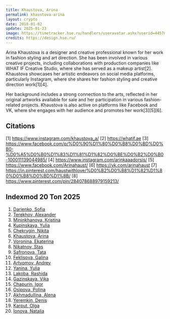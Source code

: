 ```yaml
---
title: Khaustova, Arina
permalink: khaustova-arina
layout: crypto
date: 2018-01-02
update: 2025-01-23
image: https://timetracker.hse.ru/handlers/useravatar.ashx?userid=4457&width=270&height=270
credits: https://design.hse.ru/
---
```


Arina Khaustova is a designer and creative professional known for her work in fashion styling and art direction. She has been involved in various creative projects, including collaborations with production companies like WHAT IF Creative Studio, where she has served as a makeup artist[2]. Khaustova showcases her artistic endeavors on social media platforms, particularly Instagram, where she shares her fashion styling and creative direction work[1][4].

Her background includes a strong connection to the arts, reflected in her original artworks available for sale and her participation in various fashion-related projects. Khaustova is also active on platforms like Facebook and VK, where she engages with her audience and promotes her work[3][5][6].

## Citations

[1] https://www.instagram.com/khaustova_a/
[2] https://whatif.ae
[3] https://www.facebook.com/p/%D0%90%D1%80%D0%B8%D0%BD%D0%B0-%D0%A5%D0%B0%D1%83%D1%81%D1%82%D0%BE%D0%B2%D0%B0-100011139044985/
[4] https://www.instagram.com/arinkaaadorsis/
[5] https://www.facebook.com/Arinahaust/
[6] https://vk.com/arinahaust
[7] https://in.pinterest.com/haustwithlove/%D0%B2%D0%B8%D1%82%D1%80%D0%B8%D0%BD%D1%8B/
[8] https://www.pinterest.com/pin/284078688979159213/

## Indexmod 20 Топ 2025

1. [Darienko, Sofia](darienko-sofia)  
2. [Terekhov, Alexander](terekhov-alexander)  
3. [Mininkhanova, Kristina](mininkhanova-kristina)  
4. [Kupinskaya, Yulia](kupinskaya-yulia)  
5. [Chekrygin, Nikita](chekrygin-nikita)  
6. [Khaustova, Arina](khaustova-arina)  
7. [Voronina, Ekaterina](voronina-ekaterina)  
8. [Nikatnov, Stas](nikatnov-stas)  
9. [Safronova, Tata](safronova-tata)  
10. [Feklisova, Galina](feklisova-galina)  
11. [Artyomov, Andrey](artyomov-andrey)  
12. [Yanina, Yulia](yanina-yulia)  
13. [Lakoba, Rashida](lakoba-rashida)  
14. [Gazinskaya, Vika](gazinskaya-vika)  
15. [Chapurin, Igor](chapurin-igor)  
16. [Osipova, Polina](osipova-polina)  
17. [Akhmadullina, Alena](akhmadullina-alena-designer)  
18. [Yeremkin, Denis](yeremkin-denis)  
19. [Karput, Olga](karput-olga)  
20. [Ionova, Natalia](ionova-natalia)  

